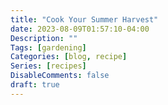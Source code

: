 ```yaml
---
title: "Cook Your Summer Harvest"
date: 2023-08-09T01:57:10-04:00
Description: ""
Tags: [gardening]
Categories: [blog, recipe]
Series: [recipes]
DisableComments: false
draft: true
---
```


